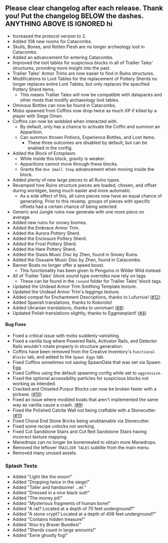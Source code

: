 Please clear changelog after each release.
Thank you!
Put the changelog BELOW the dashes. ANYTHING ABOVE IS IGNORED
hi
-----------------
- Increased the protocol version to 2.
- Added 108 new rooms for Catacombs.
- Skulls, Bones, and Rotten Flesh are no longer archeology loot in Catacombs.
- Added an advancement for entering Catacombs.
- Improved the loot tables for suspicious blocks in all of Trailier Tales' structures, providing more insight into the past.
- Trailier Tales' Armor Trims are now easier to find in Ruins structures.
- Modifications to Loot Tables for the replacement of Pottery Sherds no longer replaces entire Loot Tables, but only replaces the specified Pottery Sherd items.
  - This means Trailier Tales will now be compatible with datapacks and other mods that modify archaeology loot tables.
- Ominous Bottles can now be found in Catacombs.
- Mobs spawned from Coffins now drop twice as much XP if killed by a player with Siege Omen.
- Coffins can now be wobbled when interacted with.
  - By default, only has a chance to activate the Coffin and summon an Apparition.
  - Can summon thrown Potions, Experience Bottles, and Loot items.
    - These three outcomes are disabled by default, but can be enabled in the config.
- Added the Block of Ectoplasm.
  - While inside this block, gravity is weaker.
  - Apparitions cannot move through these blocks.
  - Grants the `One Small Step` advancement when moving inside the block.
- Added plenty of new large pieces to all Ruins types.
- Revamped how Ruins structure pieces are loaded, chosen, and offset during worldgen, being much easier and more automatic.
  - As a side effect of this, all ruins pieces now have an equal chance of generating. Prior to this revamp, groups of pieces with specific offsets had a certain chance of being selected.
- Generic and Jungle ruins now generate with one more piece on average.
- Added new ruins for snowy biomes.
- Added the Embrace Armor Trim.
- Added the Aurora Pottery Sherd.
- Added the Enclosure Pottery Sherd.
- Added the Frost Pottery Sherd.
- Added the Hare Pottery Sherd.
- Added the Stasis Music Disc by Zhen, found in Snowy Ruins.
- Added the Ossuaire Music Disc by Zhen, found in Catacombs.
- Banner Boats no longer offer a speed boost.
  - This functionality has been given to Penguins in Wilder Wild instead.
- All of Trailier Tales' block sound type overrides now rely on tags.
  - These can be found in the `/sound` folder for Trailier Tales' block tags.
- Updated the Undead Armor Trim Smithing Template texture.
- Updated the Undead Armor Trim's leggings texture.
- Added compat for Enchantment Descriptions, thanks to Lufurrius! ([#12](https://github.com/FrozenBlock/TrailierTales/pull/12))
- Added Spanish translations, thanks to Kokoroto!
- Added Ukranian translations, thanks to unroman! ([#8](https://github.com/FrozenBlock/TrailierTales/pull/8))
- Updated Polish translations slightly, thanks to Eggmanplant! ([#4](https://github.com/FrozenBlock/TrailierTales/pull/4))

#### Bug Fixes
- Fixed a critical issue with mobs suddenly vanishing.
- Fixed a vanilla bug where Powered Rails, Activator Rails, and Detector Rails wouldn't rotate properly in structure generation.
- Coffins have been removed from the Creative Inventory's `Functional Blocks` tab, and added to the `Spawn Eggs` tab.
- Fixed Coffins sometimes not saving SpawnData that was set via Spawn Egg.
- Fixed Coffins using the default spawning config while set to `aggressive.`
- Fixed the optional accessibility particles for suspicious blocks not working as intended.
- Cracked and Chiseled Purpur Blocks can now be broken faster with a pickaxe. ([#10](https://github.com/FrozenBlock/TrailierTales/issues/10))
- Fixed an issue where modded boats that aren't implemented the same way as vanilla cause a crash. ([#9](https://github.com/FrozenBlock/TrailierTales/issues/9))
- Fixed the Polished Calcite Wall not being craftable with a Stonecutter. ([#11](https://github.com/FrozenBlock/TrailierTales/issues/11))
- Fixed Choral End Stone Bricks being unobtainable via Stonecutter.
- Fixed some recipe unlocks not working.
- Fixed Cut Sandstone Stairs and Cut Red Sandstone Stairs having incorrect texture mapping.
- Manedrops can no longer be bonemealed to obtain more Manedrops.
- Removed the leftover `TRAILIER TALES` subtitle from the main menu.
- Removed many unused assets.

### Splash Texts
- Added "Light like the moon!"
- Added "Dropping twice in the siege!"
- Added "Taller and handsome! ...er."
- Added "Dressed in a nice black suit!"
- Added "The money pit!"
- Added "Mysterious fragments of human bone!"
- Added "A rat? Located at a depth of 70 feet underground?"
- Added "A stone crypt? Located at a depth of 406 feet underground?"
- Added "Contains hidden treasure!"
- Added "Also try Braver Bundles!"
- Added "Sherds count in large amounts!"
- Added "Eerie ghostly fog!"
